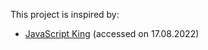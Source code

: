 This project is inspired by:
- [JavaScript King](https://www.youtube.com/watch?v=EWv2jnhZErc) (accessed on 17.08.2022)